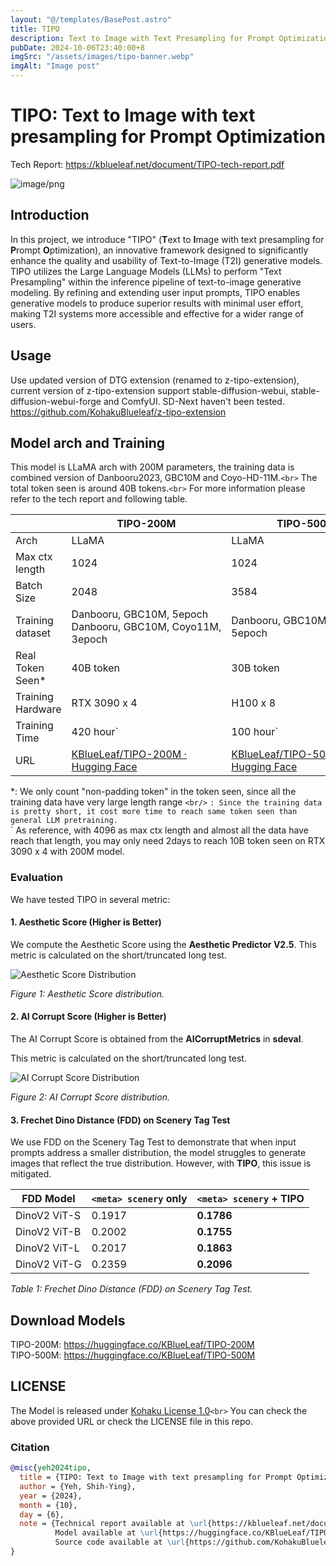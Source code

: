 ```yaml
---
layout: "@/templates/BasePost.astro"
title: TIPO
description: Text to Image with Text Presampling for Prompt Optimization
pubDate: 2024-10-06T23:40:00+8
imgSrc: "/assets/images/tipo-banner.webp"
imgAlt: "Image post"
---
```


# TIPO: Text to Image with text presampling for Prompt Optimization

Tech Report: https://kblueleaf.net/document/TIPO-tech-report.pdf

![image/png](https://cdn-uploads.huggingface.co/production/uploads/630593e2fca1d8d92b81d2a1/fc9ovmARapQmgq9DZ7ApJ.png)

## Introduction

In this project, we introduce "TIPO" (**T**ext to **I**mage with text presampling for **P**rompt **O**ptimization), an innovative framework designed to significantly enhance the quality and usability of Text-to-Image (T2I) generative models. TIPO utilizes the Large Language Models (LLMs) to perform "Text Presampling" within the inference pipeline of text-to-image generative modeling. By refining and extending user input prompts, TIPO enables generative models to produce superior results with minimal user effort, making T2I systems more accessible and effective for a wider range of users.

## Usage

Use updated version of DTG extension (renamed to z-tipo-extension), current version of z-tipo-extension support stable-diffusion-webui, stable-diffusion-webui-forge and ComfyUI. SD-Next haven't been tested.
https://github.com/KohakuBlueleaf/z-tipo-extension

## Model arch and Training

This model is LLaMA arch with 200M parameters, the training data is combined version of Danbooru2023, GBC10M and Coyo-HD-11M.`<br>`
The total token seen is around 40B tokens.`<br>`
For more information please refer to the tech report and following table.

|                   | TIPO-200M                                                                        | TIPO-500M                                                                        |
| ----------------- | -------------------------------------------------------------------------------- | -------------------------------------------------------------------------------- |
| Arch              | LLaMA                                                                            | LLaMA                                                                            |
| Max ctx length    | 1024                                                                             | 1024                                                                             |
| Batch Size        | 2048                                                                             | 3584                                                                             |
| Training dataset  | Danbooru, GBC10M, 5epoch<br />Danbooru, GBC10M, Coyo11M, 3epoch                  | Danbooru, GBC10M, Coyo11M, 5epoch                                                |
| Real Token Seen\* | 40B token                                                                        | 30B token                                                                        |
| Training Hardware | RTX 3090 x 4                                                                     | H100 x 8                                                                         |
| Training Time     | 420 hour`                                                                        | 100 hour`                                                                        |
| URL               | [KBlueLeaf/TIPO-200M · Hugging Face](https://huggingface.co/KBlueLeaf/TIPO-200M) | [KBlueLeaf/TIPO-500M · Hugging Face](https://huggingface.co/KBlueLeaf/TIPO-500M) |

\*: We only count "non-padding token" in the token seen, since all the training data have very large length range `<br/>`
`: Since the training data is pretty short, it cost more time to reach same token seen than general LLM pretraining.`<br/>`
As reference, with 4096 as max ctx length and almost all the data have reach that length, you may only need 2days to reach 10B token seen on RTX 3090 x 4 with 200M model.

### Evaluation

We have tested TIPO in several metric:

#### 1. Aesthetic Score (Higher is Better)

We compute the Aesthetic Score using the **Aesthetic Predictor V2.5**. This metric is calculated on the short/truncated long test.

![Aesthetic Score Distribution](https://hackmd.io/_uploads/HkJphkSCA.png)

_Figure 1: Aesthetic Score distribution._

#### 2. AI Corrupt Score (Higher is Better)

The AI Corrupt Score is obtained from the **AICorruptMetrics** in **sdeval**.

This metric is calculated on the short/truncated long test.

![AI Corrupt Score Distribution](https://hackmd.io/_uploads/SJlktvE0R.png)

_Figure 2: AI Corrupt Score distribution._

#### 3. Frechet Dino Distance (FDD) on Scenery Tag Test

We use FDD on the Scenery Tag Test to demonstrate that when input prompts address a smaller distribution, the model struggles to generate images that reflect the true distribution. However, with **TIPO**, this issue is mitigated.

| FDD Model    | `<meta> scenery` only | `<meta> scenery` + TIPO |
| ------------ | --------------------- | ----------------------- |
| DinoV2 ViT-S | 0.1917                | **0.1786**              |
| DinoV2 ViT-B | 0.2002                | **0.1755**              |
| DinoV2 ViT-L | 0.2017                | **0.1863**              |
| DinoV2 ViT-G | 0.2359                | **0.2096**              |

_Table 1: Frechet Dino Distance (FDD) on Scenery Tag Test._

## Download Models

TIPO-200M: https://huggingface.co/KBlueLeaf/TIPO-200M<br>
TIPO-500M: https://huggingface.co/KBlueLeaf/TIPO-500M

## LICENSE

The Model is released under [Kohaku License 1.0](https://kblueleaf.net/documents/kohaku-license/?[Your%20Organization/Name]=KohakuBlueLeaf&[Year]=2024)`<br>`
You can check the above provided URL or check the LICENSE file in this repo.

### Citation

```bibtex
@misc{yeh2024tipo,
  title = {TIPO: Text to Image with text presampling for Prompt Optimization},
  author = {Yeh, Shih-Ying},
  year = {2024},
  month = {10},
  day = {6},
  note = {Technical report available at \url{https://kblueleaf.net/document/TIPO-tech-report.pdf}.
          Model available at \url{https://huggingface.co/KBlueLeaf/TIPO-500M}.
          Source code available at \url{https://github.com/KohakuBlueleaf/KGen}},
}
```
